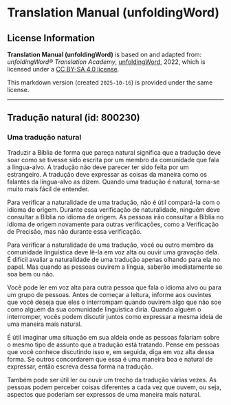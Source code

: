 # Translation Manual (unfoldingWord)

## License Information

**Translation Manual (unfoldingWord)** is based on and adapted from: _unfoldingWord® Translation Academy_, [unfoldingWord](https://unfoldingword.org/utw), 2022, which is licensed under a [CC BY-SA 4.0 license](https://creativecommons.org/licenses/by-sa/4.0/legalcode.en).

This markdown version (created `2025-10-16`) is provided under the same license.



--------------------------------

## Tradução natural (id: 800230)

### Uma tradução natural

Traduzir a Bíblia de forma que pareça natural significa que a tradução deve soar como se tivesse sido escrita por um membro da comunidade que fala a língua\-alvo. A tradução não deve parecer ter sido feita por um estrangeiro. A tradução deve expressar as coisas da maneira como os falantes da língua\-alvo as dizem. Quando uma tradução é natural, torna\-se muito mais fácil de entender.

Para verificar a naturalidade de uma tradução, não é útil compará\-la com o idioma de origem. Durante essa verificação de naturalidade, ninguém deve consultar a Bíblia no idioma de origem. As pessoas irão consultar a Bíblia no idioma de origem novamente para outras verificações, como a Verificação de Precisão, mas não durante essa verificação.

Para verificar a naturalidade de uma tradução, você ou outro membro da comunidade linguística deve lê\-la em voz alta ou ouvir uma gravação dela. É difícil avaliar a naturalidade de uma tradução apenas olhando para ela no papel. Mas quando as pessoas ouvirem a língua, saberão imediatamente se soa bem ou não.

Você pode ler em voz alta para outra pessoa que fala o idioma alvo ou para um grupo de pessoas. Antes de começar a leitura, informe aos ouvintes que você deseja que eles o interrompam quando ouvirem algo que não soe como alguém da sua comunidade linguística diria. Quando alguém o interromper, vocês podem discutir juntos como expressar a mesma ideia de uma maneira mais natural.

É útil imaginar uma situação em sua aldeia onde as pessoas falariam sobre o mesmo tipo de assunto que a tradução está tratando. Pense em pessoas que você conhece discutindo isso e, em seguida, diga em voz alta dessa forma. Se outros concordarem que essa é uma maneira boa e natural de expressar, então escreva dessa forma na tradução.

Também pode ser útil ler ou ouvir um trecho da tradução várias vezes. As pessoas podem perceber coisas diferentes a cada vez que ouvem, ou seja, aspectos que poderiam ser expressos de uma maneira mais natural.


